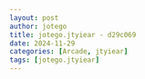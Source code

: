 ```yaml
---
layout: post
author: jotego
title: jotego.jtyiear - d29c069
date: 2024-11-29
categories: [Arcade, jtyiear]
tags: [jotego.jtyiear]
---
```



